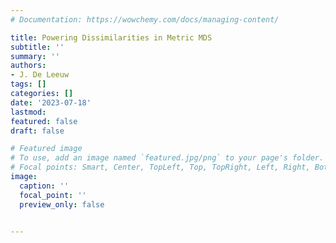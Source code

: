 ```yaml
---
# Documentation: https://wowchemy.com/docs/managing-content/

title: Powering Dissimilarities in Metric MDS
subtitle: ''
summary: ''
authors:
- J. De Leeuw
tags: []
categories: []
date: '2023-07-18'
lastmod: 
featured: false
draft: false

# Featured image
# To use, add an image named `featured.jpg/png` to your page's folder.
# Focal points: Smart, Center, TopLeft, Top, TopRight, Left, Right, BottomLeft, Bottom, BottomRight.
image:
  caption: ''
  focal_point: ''
  preview_only: false


---
```

